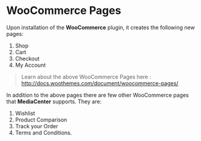 # WooCommerce Pages

Upon installation of the **WooCommerce** plugin, it creates the following new pages:

1. Shop
2. Cart
3. Checkout
4. My Account

> Learn about the above WooCommerce Pages here : http://docs.woothemes.com/document/woocommerce-pages/

In addition to the above pages there are few other WooCommerce pages that **MediaCenter** supports. They are:

1. Wishlist
2. Product Comparison
3. Track your Order
4. Terms and Conditions.
